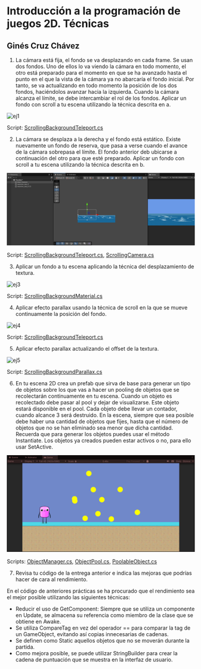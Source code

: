 # Introducción a la programación de juegos 2D. Técnicas
## Ginés Cruz Chávez

1. La cámara está fija, el fondo se va desplazando en cada frame. Se usan dos fondos. Uno de ellos lo va viendo la cámara en todo momento, el otro está preparado para el momento en que se ha avanzado hasta el punto en el que la vista de la cámara ya no abarcaría el fondo inicial. Por tanto, se va actualizando en todo momento la posición de los dos fondos, haciéndolos avanzar hacia la izquierda. Cuando la cámara alcanza el límite, se debe intercambiar el rol de los fondos. Aplicar un fondo con scroll a tu escena utilizando la técnica descrita en a.

![ej1](imgs/ej1.gif)

Script: [ScrollingBackgroundTeleport.cs](scripts/ScrollingBackgroundTeleport.cs)

2. La cámara se desplaza a la derecha y el fondo está estático. Existe nuevamente un fondo de reserva, que pasa a verse cuando el avance de la cámara sobrepasa el límite. El fondo anterior deb ubicarse a continuación del otro para que esté preparado. Aplicar un fondo con scroll a tu escena utilizando la técnica descrita en b.

![ej2](imgs/ej2.gif)

Script: [ScrollingBackgroundTeleport.cs](scripts/ScrollingBackgroundTeleport.cs), [ScrollingCamera.cs](scripts/ScrollingCamera.cs)

3. Aplicar un fondo a tu escena aplicando la técnica del desplazamiento de textura.

![ej3](imgs/ej3.gif)

Script: [ScrollingBackgroundMaterial.cs](scripts/ScrollingBackgroundMaterial.cs)

4. Aplicar efecto parallax usando la técnica de scroll en la que se mueve continuamente la posición del fondo.

![ej4](imgs/ej4.gif)

Script: [ScrollingBackgroundTeleport.cs](scripts/ScrollingBackgroundTeleport.cs)

5. Aplicar efecto parallax actualizando el offset de la textura.

![ej5](imgs/ej5.gif)

Script: [ScrollingBackgroundParallax.cs](scripts/ScrollingBackgroundParallax.cs)

6. En tu escena 2D crea un prefab que sirva de base para generar un tipo de objetos sobre los que vas a hacer un pooling de objetos que se recolectarán continuamente en tu escena. Cuando un objeto es recolectado debe pasar al pool y dejar de visualizarse. Este objeto estará disponible en el pool. Cada objeto debe llevar un contador, cuando alcance 3 será destruido. En la escena, siempre que sea posible debe haber una cantidad de objetos que fijes, hasta que el número de objetos que no se han eliminado sea menor que dicha cantidad. Recuerda que para generar los objetos puedes usar el método Instantiate. Los objetos ya creados pueden estar activos o no, para ello usar SetActive.

![ej6](imgs/ej6.gif)

Scripts: [ObjectManager.cs](scripts/ObjectManager.cs), [ObjectPool.cs](scripts/ObjectPool.cs), [PoolableObject.cs](scripts/PoolableObject.cs)

7. Revisa tu código de la entrega anterior e indica las mejoras que podrías hacer de cara al rendimiento.

En el código de anteriores prácticas se ha procurado que el rendimiento sea el mejor posible utilizando las siguientes técnicas:

- Reducir el uso de GetComponent: Siempre que se utiliza un componente en Update, se almacena su referencia como miembro de la clase que se obtiene en Awake.
- Se utiliza CompareTag en vez del operador == para comparar la tag de un GameObject, evitando así copias innecesarias de cadenas.
- Se definen como Static aquellos objetos que no se moverán durante la partida.
- Como mejora posible, se puede utilizar StringBuilder para crear la cadena de puntuación que se muestra en la interfaz de usuario.